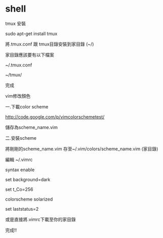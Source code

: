 shell
=====

tmux 安裝

sudo apt-get install tmux 

將.tmux.conf 跟 tmux目錄安裝到家目錄 (~/) 

家目錄應該要有以下檔案

~/.tmux.conf

~/tmux/

完成




vim修改顏色

一.下載color scheme

http://code.google.com/p/vimcolorschemetest/

儲存為scheme_name.vim

二.安裝scheme

將剛剛的scheme_name.vim 存至~/.vim/colors/scheme_name.vim (家目錄)

編輯 ~/.vimrc

syntax enable

 set background=dark

 set t_Co=256

 colorscheme solarized

 set laststatus=2

或是直接將.vimrc下載至你的家目錄

完成!!
